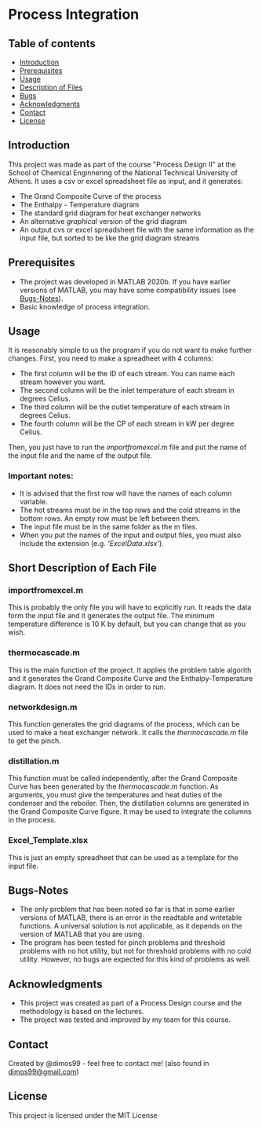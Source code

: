 # Process Integration

## Table of contents
* [Introduction](#introduction)
* [Prerequisites](#prerequisites)
* [Usage](#usage)
* [Description of Files](#short-description-of-each-file)
* [Bugs](#bugs-notes)
* [Acknowledgments](#acknowledgments)
* [Contact](#contact)
* [License](#license)

## Introduction
This project was made as part of the course "Process Design II" at the School of Chemical Enginnering of the National Technical University of Athens. It uses a csv or excel spreadsheet file as input, and it generates:
* The Grand Composite Curve of the process
* The Enthalpy - Temperature diagram
* The standard grid diagram for heat exchanger networks
* An alternative *graphical* version of the grid diagram
* An output cvs or excel spreadsheet file with the same information as the input file, but sorted to be like the grid diagram streams

## Prerequisites
* The project was developed in MATLAB 2020b. If you have earlier versions of MATLAB, you may have some compatibility issues (see [Bugs-Notes](#bugs-notes)).
* Basic knowledge of process integration.

## Usage
It is reasonably simple to us the program if you do not want to make further changes. First, you need to make a spreadheet with 4 columns:
* The first column will be the ID of each stream. You can name each stream however you want.
* The second column will be the inlet temperature of each stream in degrees Celius.
* The third column will be the outlet temperature of each stream in degrees Celius.
* The fourth column will be the CP of each stream in kW per degree Celius.

Then, you just have to run the *importfromexcel.m* file and put the name of the input file and the name of the output file.

### Important notes:
* It is advised that the first row will have the names of each column variable.
* The hot streams must be in the top rows and the cold streams in the bottom rows. An empty row must be left between them.
* The input file must be in the same folder as the m files.
* When you put the names of the input and output files, you must also include the extension (e.g. *'ExcelData.xlsx'*).

## Short Description of Each File

### importfromexcel.m
This is probably the only file you will have to explicitly run. It reads the data form the input file and it generates the output file. The minimum temperature difference is 10 K by default, but you can change that as you wish.

### thermocascade.m
This is the main function of the project. It applies the problem table algorith and it generates the Grand Composite Curve and the Enthalpy-Temperature diagram. It does not need the IDs in order to run.

### networkdesign.m
This function generates the grid diagrams of the process, which can be used to make a heat exchanger network. It calls the *thermocascade.m* file to get the pinch.

### distillation.m
This function must be called independently, after the Grand Composite Curve has been generated by the *thermocascade.m* function. As arguments, you must give the temperatures and heat duties of the condenser and the reboiler. Then, the distillation columns are generated in the Grand Composite Curve figure. It may be used to integrate the columns in the process.

### Excel_Template.xlsx
This is just an empty spreadheet that can be used as a template for the input file.

## Bugs-Notes
* The only problem that has been noted so far is that in some earlier versions of MATLAB, there is an error in the readtable and writetable functions. A universal solution is not applicable, as it depends on the version of MATLAB that you are using.
* The program has been tested for pinch problems and threshold problems with no hot utility, but not for threshold problems with no cold utility. However, no bugs are expected for this kind of problems as well.

## Acknowledgments
* This project was created as part of a Process Design course and the methodology is based on the lectures.
* The project was tested and improved by my team for this course.

## Contact
Created by @dimos99 - feel free to contact me! (also found in dimos99@gmail.com)

## License
This project is licensed under the MIT License
